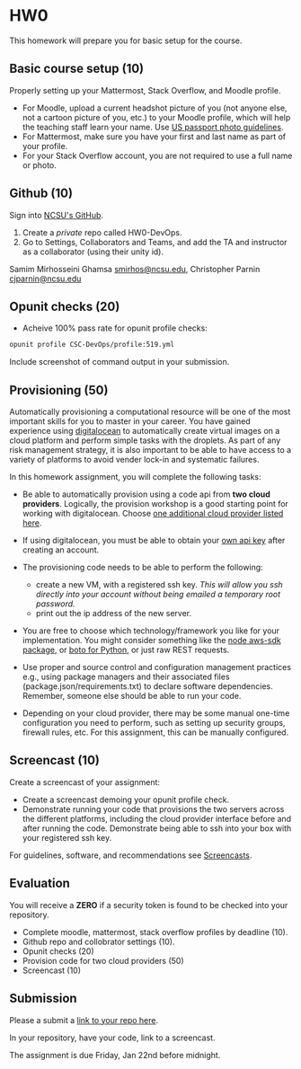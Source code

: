 # HW0

This homework will prepare you for basic setup for the course.

## Basic course setup (10)

Properly setting up your Mattermost, Stack Overflow, and Moodle profile.

* For Moodle, upload a current headshot picture of you (not anyone else, not a cartoon picture of you, etc.) to your Moodle profile, which will help the teaching staff learn your name. Use [US passport photo guidelines](http://travel.state.gov/passport/pptphotoreq/photocomptemplate/photocomptemplate_5297.html).
* For Mattermost, make sure you have your first and last name as part of your profile.
* For your Stack Overflow account, you are not required to use a full name or photo.

## Github (10)

Sign into [NCSU's GitHub](https://github.ncsu.edu/).

1. Create a *private* repo called HW0-DevOps. 
2. Go to Settings, Collaborators and Teams, and add the TA and instructor as a collaborator (using their unity id).

Samim Mirhosseini Ghamsa <smirhos@ncsu.edu>, Christopher Parnin <cjparnin@ncsu.edu>

## Opunit checks (20)

* Acheive 100% pass rate for opunit profile checks:

```sh
opunit profile CSC-DevOps/profile:519.yml
```

Include screenshot of command output in your submission.

## Provisioning (50)

Automatically provisioning a computational resource will be one of the most important skills for you to master in your career.  You have gained experience using [digitalocean](https://developers.digitalocean.com/v2/) to automatically create virtual images on a cloud platform and perform simple tasks with the droplets. As part of any risk management strategy, it is also important to be able to have access to a variety of platforms to avoid vender lock-in and systematic failures.

In this homework assignment, you will complete the following tasks:

* Be able to automatically provision using a code api from **two cloud providers**. Logically, the provision workshop is a good starting point for working with digitalocean. Choose [one additional cloud provider listed here](Cloud-Providers.md).

* If using digitalocean, you must be able to obtain your [own api key](https://www.digitalocean.com/docs/api/create-personal-access-token/) after creating an account.

* The provisioning code needs to be able to perform the following:
  - create a new VM, with a registered ssh key. *This will allow you ssh directly into your account without being emailed a temporary root password.*
  - print out the ip address of the new server.

* You are free to choose which technology/framework you like for your implementation. You might consider something like the [node aws-sdk package](https://www.npmjs.com/package/aws-sdk), or [boto for Python](https://aws.amazon.com/sdk-for-python/), or just raw REST requests.

* Use proper and source control and configuration management practices e.g., using package managers and their associated files (package.json/requirements.txt) to declare software dependencies. Remember, someone else should be able to run your code.

* Depending on your cloud provider, there may be some manual one-time configuration you need to perform, such as setting up security groups, firewall rules, etc. For this assignment, this can be manually configured.

## Screencast (10)

Create a screencast of your assignment:

* Create a screencast demoing your opunit profile check.
* Demonstrate running your code that provisions the two servers across the different platforms, including the cloud provider interface before and after running the code. Demonstrate being able to ssh into your box with your registered ssh key.

For guidelines, software, and recommendations see [Screencasts](Screencasts.md).

## Evaluation

You will receive a **ZERO** if a security token is found to be checked into your repository.

* Complete moodle, mattermost, stack overflow profiles by deadline (10).
* Github repo and collobrator settings (10).
* Opunit checks (20)
* Provision code for two cloud providers (50)
* Screencast (10)

## Submission

Please a submit a [link to your repo here](https://docs.google.com/forms/d/e/1FAIpQLSf1xyviPdQvjxLv_nUUx1ahkyhf5bz0dqsfT6I2L3Jo4jcf-A/viewform?usp=sf_link).

In your repository, have your code, link to a screencast.

The assignment is due Friday, Jan 22nd before midnight.

